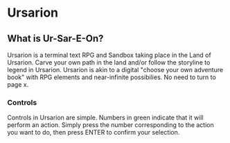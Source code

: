 # Ursarion

## What is Ur-Sar-E-On?
Ursarion is a terminal text RPG and Sandbox taking place in the Land of Ursarion. Carve your own path in the land and/or follow the storyline to legend in Ursarion. Ursarion is akin to a digital "choose your own adventure book" with RPG elements and near-infinite possibilies. No need to turn to page x. 

### Controls
Controls in Ursarion are simple. Numbers in green indicate that it will perform an action. Simply press the number corresponding to the action you want to do, then press ENTER to confirm your selection.
